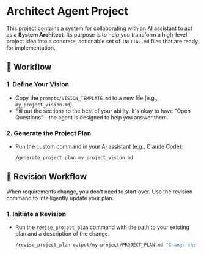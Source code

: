 # Architect Agent Project

This project contains a system for collaborating with an AI assistant to act as a **System Architect**. Its purpose is to help you transform a high-level project idea into a concrete, actionable set of `INITIAL.md` files that are ready for implementation.

## 🚀 Workflow

### 1. Define Your Vision
- Copy the `prompts/VISION_TEMPLATE.md` to a new file (e.g., `my_project_vision.md`).
- Fill out the sections to the best of your ability. It's okay to have "Open Questions"—the agent is designed to help you answer them.

### 2. Generate the Project Plan
- Run the custom command in your AI assistant (e.g., Claude Code):
  ```bash
  /generate_project_plan my_project_vision.md

## 🔄 Revision Workflow

When requirements change, you don't need to start over. Use the revision command to intelligently update your plan.

### 1. Initiate a Revision
- Run the `revise_project_plan` command with the path to your existing plan and a description of the change.
  ```bash
  /revise_project_plan output/my-project/PROJECT_PLAN.md "Change the database from PostgreSQL to ChromaDB for semantic search capabilities."